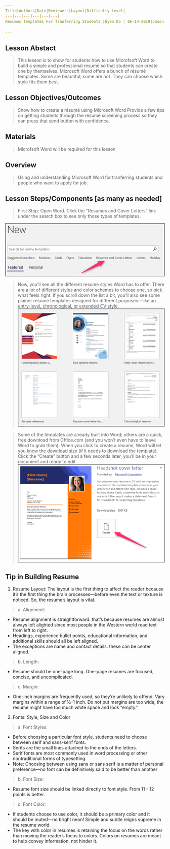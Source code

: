 ```yaml
---
Title|Authors|Date|Reviewers|Layout|Difficulty Level|
---|---|---|---|---|---|
Resumes Templates For Tranferring Students |Uyen Do | 06-14-2019|Jason Loan| Lesson|Intermediate|

---
```


## Lesson Abstact
>This lesson is to show for students how to use Microfsoft Word to build a simple and professional resume so that students can create one by themselves. Microsoft Word offers a bunch of résumé templates. Some are beautiful; some are not. They can choose which style fits them best.

## Lesson Objectives/Outcomes
>Show how to create a résumé using Microsoft Word
>Provide a few tips on getting students through the résumé screening process so they can press that send button with confidence.

## Materials

>Microfsoft Word will be required for this lesson

## Overview

>Using and understanding Microsoft Word for tranferring students and people who want to apply for job.

## Lesson Steps/Components [as many as needed]
> First Step: Open Word. Click the “Resumes and Cover Letters” link under the search box to see only those types of templates.

![Open](https://github.com/UyenDo95/Picture/blob/master/2.png?raw=true)

> Now, you’ll see all the different resume styles Word has to offer. There are a lot of different styles and color schemes to choose one, so pick what feels right. If you scroll down the list a bit, you’ll also see some plainer resume templates designed for different purposes—like an entry-level, chronological, or extended CV style.
![Middle](https://github.com/UyenDo95/Picture/blob/master/3.png)

> Some of the templates are already built into Word; others are a quick, free download from Office.com (and you won’t even have to leave Word to grab them). When you click to create a resume, Word will let you know the download size (if it needs to download the template). Click the “Create” button and a few seconds later, you’ll be in your document and ready to edit.
![bottom](https://github.com/UyenDo95/Picture/blob/master/1.png)

Tip in Building Resume
----------------------
1. Resume Layout:
 The layout is the first thing to affect the reader because it’s the first thing the brain processes—before even the text or texture is noticed. So, the resume’s layout is vital.
>a. Alignment:
- Resume alignment is straightforward: that’s because resumes are almost always left alighted since most people in the Western world read text from left to right.
- Headings, experience bullet points, educational information, and additional skills should all be left aligned.
- The exceptions are name and contact details: these can be center aligned.
>b. Length:
- Resume should be one-page long. One-page resumes are focused, concise, and uncomplicated.
>c. Margin:
- One-inch margins are frequently used, so they’re unlikely to offend. Vary margins within a range of ½–1 inch. Do not put margins are too wide, the resume might have too much white space and look “empty.”
2. Fonts: Style, Size and Color
>a. Font Styles: 
- Before choosing a particular font style, students need to choose between serif and sans-serif fonts.
- Serifs are the small lines attached to the ends of the letters.
- Serif fonts are most commonly used in word processing or other nontraditional forms of typesetting.
- Note: Choosing between using sans or sans serif is a matter of personal preference—no font can be definitively said to be better than another
>b. Font Size:
- Resume font size should be linked directly to font style. From 11 - 12 points is better.
>c. Font Color:
- If students choose to use color, it should be a primary color and it should be muted—no bright neon! Simple and subtle reigns supreme in the resume world.
- The key with color in resumes is retaining the focus on the words rather than moving the reader’s focus to colors. Colors on resumes are meant to help convey information, not hinder it.

